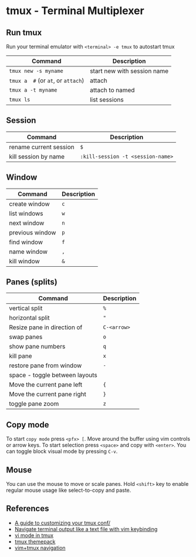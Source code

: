 # tmux - Terminal Multiplexer

## Run tmux

Run your terminal emulator with `<terminal> -e tmux` to autostart tmux

| Command                             	| Description                 	|
|-------------------------------------	|-----------------------------	|
| `tmux new -s myname`                	| start new with session name 	|
| `tmux a  #`  (or `at`, or `attach`) 	| attach                      	|
| `tmux a -t myname`                  	| attach to named             	|
| `tmux ls`                           	| list sessions               	|

## Session

| Command                  | Description                       |
|--------------------------|-----------------------------------|
| rename current session   | `$`                               |
| kill session by name     | `:kill-session -t <session-name>` |

## Window

| Command         | Description |
|-----------------|-------------|
| create window   | `c`         |
| list windows    | `w`         |
| next window     | `n`         |
| previous window | `p`         |
| find window     | `f`         |
| name window     | `,`         |
| kill window     | `&`         |

## Panes (splits)

| Command                             | Description |
|-------------------------------------|-------------|
| vertical split                      | `%`         |
| horizontal split                    | `"`         |
| Resize pane in direction of <arrow> | `C-<arrow>` |
| swap panes                          | `o`         |
| show pane numbers                   | `q`         |
| kill pane                           | `x`         |
| restore pane from window            | `-`         |
| space - toggle between layouts      | ` `         |
| Move the current pane left          | `{`         |
| Move the current pane right         | `}`         |
| toggle pane zoom                    | `z`         |

## Copy mode

To start `copy mode` press `<pfx> [`.
Move around the buffer using vim controls or arrow keys.
To start selection press `<space>` and copy with `<enter>`.
You can toggle block visual mode by pressing `C-v`.


## Mouse

You can use the mouse to move or scale panes.
Hold `<shift>` key to enable regular mouse usage like select-to-copy and paste.

## References

- [A guide to customizing your tmux conf/](https://www.hamvocke.com/blog/a-guide-to-customizing-your-tmux-conf)
- [Navigate terminal output like a text file with vim keybinding](https://superuser.com/questions/1294618/how-can-i-navigate-terminal-output-like-a-text-file-with-vim-keybinding)
- [vi mode in tmux](https://sanctum.geek.nz/arabesque/vi-mode-in-tmux)
- [tmux themepack](https://github.com/jimeh/tmux-themepack)
- [vim+tmux navigation](https://github.com/christoomey/vim-tmux-navigato)
